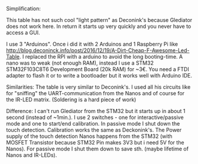 Simplification:

This table has not such cool "light pattern" as Deconink's because Glediator does not work here.
In return it starts up very quickly and you never have to access a GUI. 

I use 3 "Arduinos". Once i did it with 2 Arduinos and 1 Raspberry Pi like http://blog.deconinck.info/post/2016/12/19/A-Dirt-Cheap-F-Awesome-Led-Table. 
I replaced the RPI with a arduino to avoid the long booting-time. A nano was to weak (not enough RAM), instead I use a STM32 STM32F103C8T6 Development Board (20k RAM) for ~3€. You need a FTDI adapter to flash it or to write a bootloader but it works well with Arduino IDE.


Similarities:
The table is very similar to Deconink's. 
I used all his circuits like for "sniffing" the UART-communication from the Nanos and of course for the IR-LED matrix.
(Soldering is a hard piece of work)


Difference:
I can't run Glediator from the STM32 but it starts up in about 1 second (instead of ~1min.).
I use 2 switches - one for interactive/passive mode and one to start/end calibration. 
In passive mode I shut down the touch detection. Calibration works the same as Deckonink's. 
The Power supply of the touch detection Nanos happens from the STM32 (with MOSFET Transistor because STM32 Pin makes 3V3 but i need 5V for the Nanos). 
For passive mode I shut them down to save sth. (maybe lifetime of Nanos and IR-LEDs).

